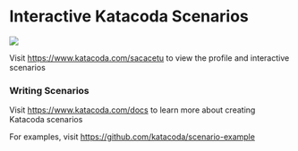 # Interactive Katacoda Scenarios

[![](http://shields.katacoda.com/katacoda/sacacetu/count.svg)](https://www.katacoda.com/sacacetu "Get your profile on Katacoda.com")

Visit https://www.katacoda.com/sacacetu to view the profile and interactive scenarios

### Writing Scenarios
Visit https://www.katacoda.com/docs to learn more about creating Katacoda scenarios

For examples, visit https://github.com/katacoda/scenario-example
